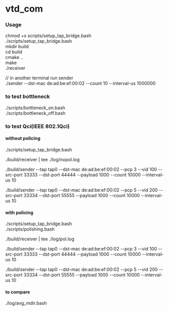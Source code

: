 # vtd_com



### Usage
chmod +x scripts/setup_tap_bridge.bash  
./scripts/setup_tap_bridge.bash  
mkdir build  
cd build  
cmake ..  
make  
./receiver  

// in another terminal run sender  
./sender --dst-mac de:ad:be:ef:00:02 --count 10 --interval-us 1000000  


### to test bottleneck

./scripts/bottleneck_on.bash  
./scripts/bottleneck_off.bash  
  
### to test Qci(IEEE 802.1Qci)  
  
#### without policing  
  
./scripts/setup_tap_bridge.bash  
  
./build/receiver | tee ./log/nopol.log  
  
./build/sender --tap tap0 --dst-mac de:ad:be:ef:00:02 --pcp 3 --vid 100 --src-port 33333 --dst-port 44444 --payload 1000 --count 10000 --interval-us 10  
  
./build/sender --tap tap0 --dst-mac de:ad:be:ef:00:02 --pcp 5 --vid 200 --src-port 33334 --dst-port 55555 --payload 1000 --count 10000 --interval-us 10


  
#### with policing  
  
./scripts/setup_tap_bridge.bash  
./scripts/polishing.bash  
  
./build/receiver | tee ./log/pol.log  

./build/sender --tap tap0 --dst-mac de:ad:be:ef:00:02 --pcp 3 --vid 100 --src-port 33333 --dst-port 44444 --payload 1000 --count 10000 --interval-us 10  
  
./build/sender --tap tap0 --dst-mac de:ad:be:ef:00:02 --pcp 5 --vid 200 --src-port 33334 --dst-port 55555 --payload 1000 --count 10000 --interval-us 10



#### to compare
./log/avg_mdir.bash